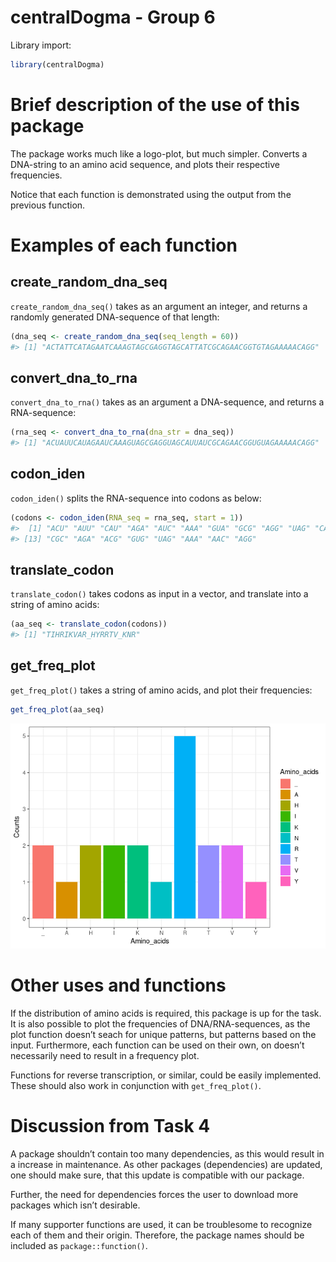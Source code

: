 centralDogma - Group 6
================

Library import:

``` r
library(centralDogma)
```

# Brief description of the use of this package

The package works much like a logo-plot, but much simpler. Converts a
DNA-string to an amino acid sequence, and plots their respective
frequencies.

Notice that each function is demonstrated using the output from the
previous function.

# Examples of each function

## create_random_dna_seq

`create_random_dna_seq()` takes as an argument an integer, and returns a
randomly generated DNA-sequence of that length:

``` r
(dna_seq <- create_random_dna_seq(seq_length = 60))
#> [1] "ACTATTCATAGAATCAAAGTAGCGAGGTAGCATTATCGCAGAACGGTGTAGAAAAACAGG"
```

## convert_dna_to_rna

`convert_dna_to_rna()` takes as an argument a DNA-sequence, and returns
a RNA-sequence:

``` r
(rna_seq <- convert_dna_to_rna(dna_str = dna_seq))
#> [1] "ACUAUUCAUAGAAUCAAAGUAGCGAGGUAGCAUUAUCGCAGAACGGUGUAGAAAAACAGG"
```

## codon_iden

`codon_iden()` splits the RNA-sequence into codons as below:

``` r
(codons <- codon_iden(RNA_seq = rna_seq, start = 1))
#>  [1] "ACU" "AUU" "CAU" "AGA" "AUC" "AAA" "GUA" "GCG" "AGG" "UAG" "CAU" "UAU"
#> [13] "CGC" "AGA" "ACG" "GUG" "UAG" "AAA" "AAC" "AGG"
```

## translate_codon

`translate_codon()` takes codons as input in a vector, and translate
into a string of amino acids:

``` r
(aa_seq <- translate_codon(codons))
#> [1] "TIHRIKVAR_HYRRTV_KNR"
```

## get_freq_plot

`get_freq_plot()` takes a string of amino acids, and plot their
frequencies:

``` r
get_freq_plot(aa_seq)
```

![](README_files/figure-gfm/unnamed-chunk-6-1.png)<!-- -->

# Other uses and functions

If the distribution of amino acids is required, this package is up for
the task. It is also possible to plot the frequencies of
DNA/RNA-sequences, as the plot function doesn’t seach for unique
patterns, but patterns based on the input. Furthermore, each function
can be used on their own, on doesn’t necessarily need to result in a
frequency plot.

Functions for reverse transcription, or similar, could be easily
implemented. These should also work in conjunction with
`get_freq_plot()`.

# Discussion from Task 4

A package shouldn’t contain too many dependencies, as this would result
in a increase in maintenance. As other packages (dependencies) are
updated, one should make sure, that this update is compatible with our
package.

Further, the need for dependencies forces the user to download more
packages which isn’t desirable.

If many supporter functions are used, it can be troublesome to recognize
each of them and their origin. Therefore, the package names should be
included as `package::function()`.
